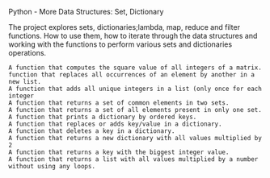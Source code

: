 

Python - More Data Structures: Set, Dictionary

The project explores sets, dictionaries;lambda, map, reduce and filter functions. How to use them, how to iterate through the data structures and working with the functions to perform various sets and dictionaries operations.

    A function that computes the square value of all integers of a matrix.
    function that replaces all occurrences of an element by another in a new list.
    A function that adds all unique integers in a list (only once for each integer
    A function that returns a set of common elements in two sets.
    A function that returns a set of all elements present in only one set.
    A function that prints a dictionary by ordered keys.
    A function that replaces or adds key/value in a dictionary.
    A function that deletes a key in a dictionary.
    A function that returns a new dictionary with all values multiplied by 2
    A function that returns a key with the biggest integer value.
    A function that returns a list with all values multiplied by a number without using any loops.


